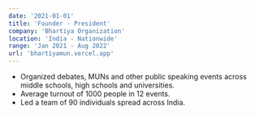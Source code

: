 ```yaml
---
date: '2021-01-01'
title: 'Founder - President'
company: 'Bhartiya Organization'
location: 'India - Nationwide'
range: 'Jan 2021 - Aug 2022'
url: 'bhartiyamun.vercel.app'
---
```


- Organized debates, MUNs and other public speaking events across middle schools, high schools and universities.
- Average turnout of 1000 people in 12 events.
- Led a team of 90 individuals spread across India.
